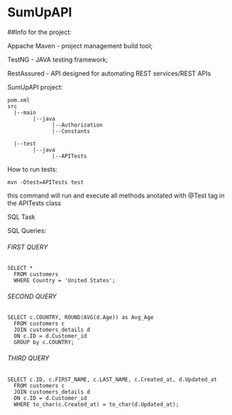 # SumUpAPI

##Info for the project:

Appache Maven - project management build tool;

TestNG - JAVA testing framework;

RestAssured - API designed for automating REST services/REST APIs

SumUpAPI project:
```
pom.xml
src
  |--main
        |--java
              |--Authorization
              |--Constants

  |--test
        |--java
              |--APITests
```

How to run tests:
```
mvn -Dtest=APITests test
```
this command will run and execute all methods anotated with @Test tag in the APITests class


SQL Task

SQL Queries:
###### FIRST QUERY
```
SELECT * 
  FROM customers 
  WHERE Country = 'United States';
```

###### SECOND QUERY
```
SELECT c.COUNTRY, ROUND(AVG(d.Age)) as Avg_Age
  FROM customers c
  JOIN customers_details d
  ON c.ID = d.Customer_id
  GROUP by c.COUNTRY;
```
  
###### THIRD QUERY
```
SELECT c.ID, c.FIRST_NAME, c.LAST_NAME, c.Created_at, d.Updated_at
  FROM customers c
  JOIN customers_details d
  ON c.ID = d.Customer_id
  WHERE to_char(c.Created_at) = to_char(d.Updated_at);
```